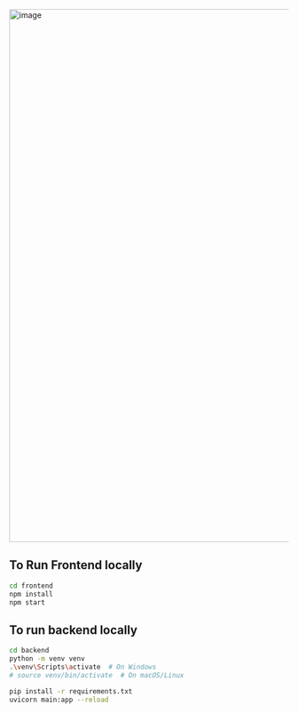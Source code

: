 <img width="959" alt="image" src="https://github.com/user-attachments/assets/ee229a9e-6203-4395-ad12-3241dbdd5066" />

## To Run Frontend locally

```bash
cd frontend
npm install
npm start
```
## To run backend locally

```bash
cd backend
python -m venv venv
.\venv\Scripts\activate  # On Windows
# source venv/bin/activate  # On macOS/Linux

pip install -r requirements.txt
uvicorn main:app --reload
```
